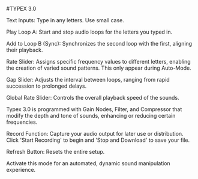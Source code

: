 #TYPEX 3.0


Text Inputs: Type in any letters. Use small case.


Play Loop A: Start and stop audio loops for the letters you typed in.

Add to Loop B (Sync): Synchronizes the second loop with the first, aligning their playback.

Rate Slider: Assigns specific frequency values to different letters, enabling the creation of varied sound patterns. This only appear during Auto-Mode.

Gap Slider: Adjusts the interval between loops, ranging from rapid succession to prolonged delays.

Global Rate Slider: Controls the overall playback speed of the sounds.


Typex 3.0 is programmed with Gain Nodes, Filter, and Compressor that modify the depth and tone of sounds, enhancing or reducing certain frequencies.


Record Function: Capture your audio output for later use or distribution. Click 'Start Recording' to begin and 'Stop and Download' to save your file.

Refresh Button: Resets the entire setup.

Activate this mode for an automated, dynamic sound manipulation experience. 
